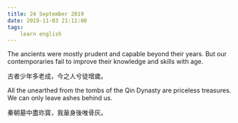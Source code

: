 ```yaml
---
title: 24 September 2019
date: 2019-11-03 21:11:00
tags:
    learn english
---
```

<p><span lang="EN-US">The ancients were mostly prudent and capable
beyond their years. But our
contemporaries fail to improve their knowledge and skills with age. <span .="mso-spacerun:yes">&#xA0;</span></span></p>

<p><span .="font-family:&#x5B8B;&#x4F53;;mso-ascii-font-family:&quot;Times New Roman&quot;;
mso-hansi-font-family:&quot;Times New Roman&quot;">&#x53E4;&#x8005;&#x5C11;&#x5E74;&#x591A;&#x8001;&#x6210;&#xFF0C;&#x4ECA;&#x4E4B;&#x4EBA;&#x516E;&#x5F92;<span .="display: inline !important; float: none; background-color: rgb(255, 255, 255); color: rgb(0, 0, 0); font-family: Tahoma,Arial,Helvetica,snas-serif; font-size: 14px; font-.: normal; font-variant: normal; font-weight: 400; letter-spacing: normal; orphans: 2; text-align: left; text-decoration: none; text-indent: 0px; text-transform: none; -webkit-text-stroke-width: 0px; white-space: normal; word-spacing: 0px;">&#x589E;</span>&#x6B72;&#x3002;</span></p><span .="font-family:&#x5B8B;&#x4F53;;mso-ascii-font-family:&quot;Times New Roman&quot;;
mso-hansi-font-family:&quot;Times New Roman&quot;"><p>

</p><p><span lang="EN-US">All the unearthed from the tombs of the Qin
Dynasty are priceless treasures. We can only leave ashes behind us.</span></p><p>

</p><p><span .="font-family:&#x5B8B;&#x4F53;;mso-ascii-font-family:&quot;Times New Roman&quot;;
mso-hansi-font-family:&quot;Times New Roman&quot;">&#x79E6;&#x671D;&#x5893;&#x4E2D;&#x76E1;&#x73CE;&#x5BF3;&#xFF0C;&#x6211;&#x8EF0;&#x8EAB;&#x5F8C;&#x552F;&#x9AA8;&#x7070;&#x3002;</span></p><p>

<b></b><i></i><u></u><br></p></span>